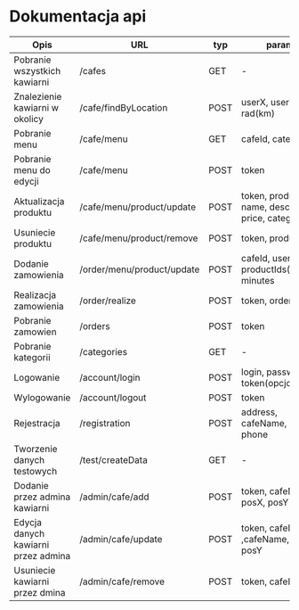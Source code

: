 Dokumentacja api
==================

| Opis      | URL       | typ | params  | return|
|-----------|-----------|------|---------| ----------|
| Pobranie wszystkich kawiarni    | /cafes         |GET| - | JSON
|Znalezienie kawiarni w okolicy | /cafe/findByLocation | POST| userX, userY, rad(km)|JSON
|Pobranie menu | /cafe/menu | GET | cafeId, category | JSON
|Pobranie menu do edycji | /cafe/menu | POST | token | JSON
|Aktualizacja produktu| /cafe/menu/product/update | POST| token, productId, name, description, price, categoryId| "OK"
|Usuniecie produktu | /cafe/menu/product/remove | POST | token, productId | "OK"
|Dodanie zamowienia| /order/menu/product/update | POST | cafeId, userName, productIds(tablica), minutes | "OK"
|Realizacja zamowienia | /order/realize | POST | token, orderId | "OK"
|Pobranie zamowien | /orders | POST |token|JSON
|Pobranie kategorii| /categories | GET | - | JSON
|Logowanie| /account/login | POST | login, password, token(opcjonalnie) | JSON
|Wylogowanie| /account/logout| POST | token | "OK"
|Rejestracja| /registration | POST | address, cafeName, email, phone | "OK"
|Tworzenie danych testowych | /test/createData | GET | - | "OK"
|Dodanie przez admina kawiarni| /admin/cafe/add | POST | token, cafeName, posX, posY | "OK"
|Edycja danych kawiarni przez admina | /admin/cafe/update | POST | token, cafeId ,cafeName, posX, posY | "OK"
|Usuniecie kawiarni przez dmina | /admin/cafe/remove | POST | token, cafeId | "OK"
